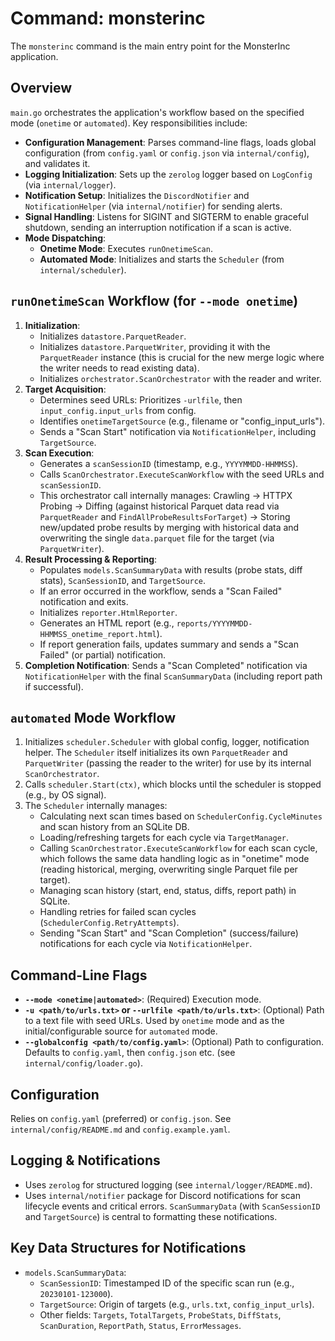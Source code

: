 # Command: monsterinc

The `monsterinc` command is the main entry point for the MonsterInc application.

## Overview

`main.go` orchestrates the application's workflow based on the specified mode (`onetime` or `automated`). Key responsibilities include:

-   **Configuration Management**: Parses command-line flags, loads global configuration (from `config.yaml` or `config.json` via `internal/config`), and validates it.
-   **Logging Initialization**: Sets up the `zerolog` logger based on `LogConfig` (via `internal/logger`).
-   **Notification Setup**: Initializes the `DiscordNotifier` and `NotificationHelper` (via `internal/notifier`) for sending alerts.
-   **Signal Handling**: Listens for SIGINT and SIGTERM to enable graceful shutdown, sending an interruption notification if a scan is active.
-   **Mode Dispatching**:
    -   **Onetime Mode**: Executes `runOnetimeScan`.
    -   **Automated Mode**: Initializes and starts the `Scheduler` (from `internal/scheduler`).

## `runOnetimeScan` Workflow (for `--mode onetime`)

1.  **Initialization**:
    -   Initializes `datastore.ParquetReader`.
    -   Initializes `datastore.ParquetWriter`, providing it with the `ParquetReader` instance (this is crucial for the new merge logic where the writer needs to read existing data).
    -   Initializes `orchestrator.ScanOrchestrator` with the reader and writer.
2.  **Target Acquisition**:
    -   Determines seed URLs: Prioritizes `-urlfile`, then `input_config.input_urls` from config.
    -   Identifies `onetimeTargetSource` (e.g., filename or "config_input_urls").
    -   Sends a "Scan Start" notification via `NotificationHelper`, including `TargetSource`.
3.  **Scan Execution**:
    -   Generates a `scanSessionID` (timestamp, e.g., `YYYYMMDD-HHMMSS`).
    -   Calls `ScanOrchestrator.ExecuteScanWorkflow` with the seed URLs and `scanSessionID`.
    -   This orchestrator call internally manages: Crawling -> HTTPX Probing -> Diffing (against historical Parquet data read via `ParquetReader` and `FindAllProbeResultsForTarget`) -> Storing new/updated probe results by merging with historical data and overwriting the single `data.parquet` file for the target (via `ParquetWriter`).
4.  **Result Processing & Reporting**:
    -   Populates `models.ScanSummaryData` with results (probe stats, diff stats), `ScanSessionID`, and `TargetSource`.
    -   If an error occurred in the workflow, sends a "Scan Failed" notification and exits.
    -   Initializes `reporter.HtmlReporter`.
    -   Generates an HTML report (e.g., `reports/YYYYMMDD-HHMMSS_onetime_report.html`).
    -   If report generation fails, updates summary and sends a "Scan Failed" (or partial) notification.
5.  **Completion Notification**: Sends a "Scan Completed" notification via `NotificationHelper` with the final `ScanSummaryData` (including report path if successful).

## `automated` Mode Workflow

1.  Initializes `scheduler.Scheduler` with global config, logger, notification helper. The `Scheduler` itself initializes its own `ParquetReader` and `ParquetWriter` (passing the reader to the writer) for use by its internal `ScanOrchestrator`.
2.  Calls `scheduler.Start(ctx)`, which blocks until the scheduler is stopped (e.g., by OS signal).
3.  The `Scheduler` internally manages:
    -   Calculating next scan times based on `SchedulerConfig.CycleMinutes` and scan history from an SQLite DB.
    -   Loading/refreshing targets for each cycle via `TargetManager`.
    -   Calling `ScanOrchestrator.ExecuteScanWorkflow` for each scan cycle, which follows the same data handling logic as in "onetime" mode (reading historical, merging, overwriting single Parquet file per target).
    -   Managing scan history (start, end, status, diffs, report path) in SQLite.
    -   Handling retries for failed scan cycles (`SchedulerConfig.RetryAttempts`).
    -   Sending "Scan Start" and "Scan Completion" (success/failure) notifications for each cycle via `NotificationHelper`.

## Command-Line Flags

-   **`--mode <onetime|automated>`**: (Required) Execution mode.
-   **`-u <path/to/urls.txt>` or `--urlfile <path/to/urls.txt>`**: (Optional) Path to a text file with seed URLs. Used by `onetime` mode and as the initial/configurable source for `automated` mode.
-   **`--globalconfig <path/to/config.yaml>`**: (Optional) Path to configuration. Defaults to `config.yaml`, then `config.json` etc. (see `internal/config/loader.go`).

## Configuration

Relies on `config.yaml` (preferred) or `config.json`. See `internal/config/README.md` and `config.example.yaml`.

## Logging & Notifications

-   Uses `zerolog` for structured logging (see `internal/logger/README.md`).
-   Uses `internal/notifier` package for Discord notifications for scan lifecycle events and critical errors. `ScanSummaryData` (with `ScanSessionID` and `TargetSource`) is central to formatting these notifications.

## Key Data Structures for Notifications

-   `models.ScanSummaryData`:
    -   `ScanSessionID`: Timestamped ID of the specific scan run (e.g., `20230101-123000`).
    -   `TargetSource`: Origin of targets (e.g., `urls.txt`, `config_input_urls`).
    -   Other fields: `Targets`, `TotalTargets`, `ProbeStats`, `DiffStats`, `ScanDuration`, `ReportPath`, `Status`, `ErrorMessages`. 
